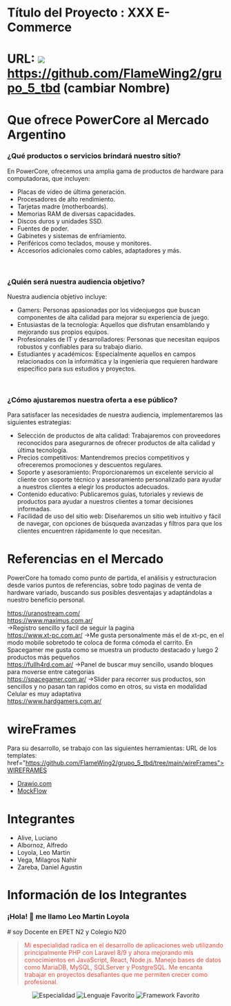 # Título del Proyecto : XXX E-Commerce
# URL: <img src="https://img.shields.io/badge/github-%23121011.svg?style=for-the-badge&logo=github&logoColor=white"/> https://github.com/FlameWing2/grupo_5_tbd (cambiar Nombre)

# Que ofrece PowerCore al Mercado Argentino

<h3>¿Qué productos o servicios brindará nuestro sitio?</h3>
En PowerCore, ofrecemos una amplia gama de productos de hardware para computadoras, que incluyen:
<ul>
  <li>Placas de video de última generación.</li>
  <li>Procesadores de alto rendimiento.</li>
  <li>Tarjetas madre (motherboards).</li>
  <li>Memorias RAM de diversas capacidades.</li>
  <li>Discos duros y unidades SSD.</li>
  <li>Fuentes de poder.</li>
  <li>Gabinetes y sistemas de enfriamiento.</li>
  <li>Periféricos como teclados, mouse y monitores.</li>
  <li>Accesorios adicionales como cables, adaptadores y más.</li>
</ul>

<br>
<h3>¿Quién será nuestra audiencia objetivo?</h3>
Nuestra audiencia objetivo incluye:
<ul>
  <li>Gamers: Personas apasionadas por los videojuegos que buscan componentes de alta calidad para mejorar su experiencia de juego.</li>
  <li>Entusiastas de la tecnología: Aquellos que disfrutan ensamblando y mejorando sus propios equipos.</li>
  <li>Profesionales de IT y desarrolladores: Personas que necesitan equipos robustos y confiables para su trabajo diario.</li>
  <li>Estudiantes y académicos: Especialmente aquellos en campos relacionados con la informática y la ingeniería que requieren hardware específico para sus estudios y proyectos.</li>
</ul>

<br>
<h3>¿Cómo ajustaremos nuestra oferta a ese público?</h3>
Para satisfacer las necesidades de nuestra audiencia, implementaremos las siguientes estrategias:
<ul>
  <li>Selección de productos de alta calidad: Trabajaremos con proveedores reconocidos para asegurarnos de ofrecer productos de alta calidad y última tecnología.</li>
  <li>Precios competitivos: Mantendremos precios competitivos y ofreceremos promociones y descuentos regulares.</li>
  <li>Soporte y asesoramiento: Proporcionaremos un excelente servicio al cliente con soporte técnico y asesoramiento personalizado para ayudar a nuestros clientes a elegir los productos adecuados.</li>
  <li>Contenido educativo: Publicaremos guías, tutoriales y reviews de productos para ayudar a nuestros clientes a tomar decisiones informadas.</li>
  <li>Facilidad de uso del sitio web: Diseñaremos un sitio web intuitivo y fácil de navegar, con opciones de búsqueda avanzadas y filtros para que los clientes encuentren rápidamente lo que necesitan.</li>
</ul>


# Referencias en el Mercado
PowerCore ha tomado como punto de partida, el análisis y estructuracion desde varios puntos de referencias, sobre todo paginas de venta de hardware variado, buscando sus posibles desventajas y adaptándolas a nuestro beneficio personal.

https://uranostream.com/<br>
https://www.maximus.com.ar/<br>
->Registro sencillo y facil de seguir la pagina<br>
https://www.xt-pc.com.ar/
->Me gusta personalmente más el de xt-pc, en el modo mobile sobretodo te coloca de forma cómoda el carrito. En Spacegamer me gusta como se muestra un producto destacado y luego 2 productos más pequeños<br>
https://fullh4rd.com.ar/
->Panel de buscar muy sencillo, usando bloques para moverse entre categorias<br>
https://spacegamer.com.ar/
->Slider para recorrer sus productos, son sencillos y no pasan tan rapidos como en otros, su vista en modalidad Celular es muy adaptativa<br>
https://www.hardgamers.com.ar/<br>


# wireFrames
Para su desarrollo, se trabajo con las siguientes herramientas:
URL de los templates: <a> href="https://github.com/FlameWing2/grupo_5_tbd/tree/main/wireFrames">WIREFRAMES</a>
<ul>
  <li><a href="https://app.diagrams.net/">Drawio.com</a></li>
  <li><a href="https://wireframepro.mockflow.com/">MockFlow</a></li>
</ul>

# Integrantes
<ul>
  <li>Alive, Luciano</li>
  <li>Albornoz, Alfredo</li>
  <li>Loyola, Leo Martin</li>
  <li>Vega, Milagros Nahir</li>
  <li>Zareba, Daniel Agustin</li>
</ul>








# Información de los Integrantes

<h3>¡Hola! 👋 me llamo Leo Martin Loyola</h3>
# soy Docente en EPET N2 y Colegio N20
<article style="border: 1px solid dashed;">
  <blockquote>
    <p style="color: #e74c3c;">Mi especialidad radica en el desarrollo de aplicaciones web utilizando principalmente PHP con Laravel 8/9 y ahora mejorando mis conocimientos en JavaScript, React, Node.js. Manejo bases de datos como MariaDB, MySQL, SQLServer y PostgreSQL. Me encanta trabajar en proyectos desafiantes que me permiten crecer como profesional.</p>
  </blockquote>
  <p align="center">
    <img src="https://img.shields.io/badge/Especialidad-Desarrollador%20Full%20Stack-blueviolet?style=for-the-badge&logo=appveyor" alt="Especialidad">
    <img src="https://img.shields.io/badge/Lenguaje%20Favorito-JavaScript-yellow?style=for-the-badge&logo=javascript" alt="Lenguaje Favorito">
    <img src="https://img.shields.io/badge/Framework%20Favorito-React-blue?style=for-the-badge&logo=react" alt="Framework Favorito">
  </p>
</article>